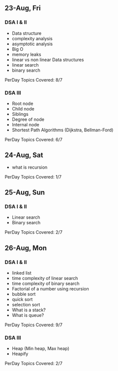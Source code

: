 ## 23-Aug, Fri

### DSA I & II

- Data structure
- complexity analysis
- asymptotic analysis
- Big O
- memory leaks
- linear vs non linear Data structures
- linear search
- binary search

PerDay Topics Covered: 8/7 

### DSA III

- Root node
- Child node
- Siblings
- Degree of node
- Internal node
- Shortest Path Algorithms (Dijkstra, Bellman-Ford)

PerDay Topics Covered: 6/7 

## 24-Aug, Sat

- what is recursion

PerDay Topics Covered: 1/7 

## 25-Aug, Sun

### DSA I & II

- Linear search
- Binary search

PerDay Topics Covered: 2/7 

## 26-Aug, Mon

### DSA I & II

- linked list 
- time complexity of linear search
- time complexity of binary search
- Factorial of a number using recursion
- bubble sort
- quick sort
- selection sort
- What is a stack?
- What is queue?

PerDay Topics Covered: 9/7

### DSA III

- Heap (Min heap, Max heap)
- Heapify

PerDay Topics Covered: 2/7
